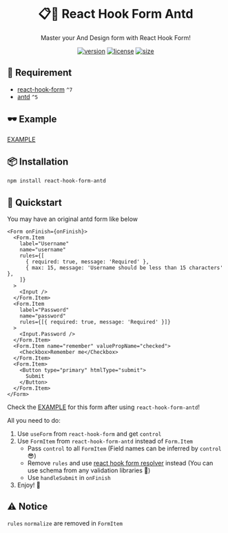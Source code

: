 <div align="center">

# 📋🐜 React Hook Form Antd

Master your And Design form with React Hook Form!

[![version](https://img.shields.io/npm/v/react-hook-form-antd?style=for-the-badge)](https://www.npmjs.com/package/react-hook-form-antd)
[![license](https://img.shields.io/npm/l/react-hook-form-antd?style=for-the-badge)](https://github.com/jsun969/react-hook-form-antd/blob/main/LICENSE)
[![size](https://img.shields.io/bundlephobia/minzip/react-hook-form-antd?style=for-the-badge)](https://bundlephobia.com/result?p=react-hook-form-antd)

</div>

## 📜 Requirement

- [react-hook-form](https://github.com/react-hook-form/react-hook-form) `^7`
- [antd](https://github.com/ant-design/ant-design) `^5`

## 🕶 Example

[EXAMPLE](https://codesandbox.io/s/react-hook-form-antd-example-6s0i3z?file=/src/App.tsx)

## 📦 Installation

```bash
npm install react-hook-form-antd
```

## 🎯 Quickstart

You may have an original antd form like below

```tsx
<Form onFinish={onFinish}>
  <Form.Item
    label="Username"
    name="username"
    rules={[
      { required: true, message: 'Required' },
      { max: 15, message: 'Username should be less than 15 characters' },
    ]}
  >
    <Input />
  </Form.Item>
  <Form.Item
    label="Password"
    name="password"
    rules={[{ required: true, message: 'Required' }]}
  >
    <Input.Password />
  </Form.Item>
  <Form.Item name="remember" valuePropName="checked">
    <Checkbox>Remember me</Checkbox>
  </Form.Item>
  <Form.Item>
    <Button type="primary" htmlType="submit">
      Submit
    </Button>
  </Form.Item>
</Form>
```

Check the [EXAMPLE](https://codesandbox.io/s/react-hook-form-antd-example-6s0i3z?file=/src/App.tsx) for this form after using `react-hook-form-antd`!

All you need to do:

1. Use `useForm` from `react-hook-form` and get `control`
2. Use `FormItem` from `react-hook-form-antd` instead of `Form.Item`
   - Pass `control` to all `FormItem` (Field names can be inferred by `control` 😎)
   - Remove `rules` and use [react hook form resolver](https://github.com/react-hook-form/resolvers) instead (You can use schema from any validation libraries 🤩)
   - Use `handleSubmit` in `onFinish`
3. Enjoy! 🎉

## ⚠️ Notice

`rules` `normalize` are removed in `FormItem`
